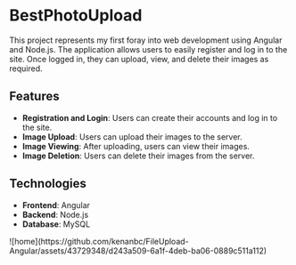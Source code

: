 <h1>BestPhotoUpload</h1>
<p>

This project represents my first foray into web development using Angular and Node.js. The application allows users to easily register and log in to the site. Once logged in, they can upload, view, and delete their images as required.

## Features

- **Registration and Login**: Users can create their accounts and log in to the site.
- **Image Upload**: Users can upload their images to the server.
- **Image Viewing**: After uploading, users can view their images.
- **Image Deletion**: Users can delete their images from the server.

## Technologies

- **Frontend**: Angular
- **Backend**: Node.js
- **Database**: MySQL
</p>
![home](https://github.com/kenanbc/FileUpload-Angular/assets/43729348/d243a509-6a1f-4deb-ba06-0889c511a112)
